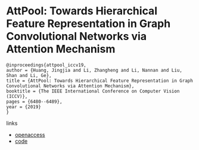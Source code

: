 #  AttPool: Towards Hierarchical Feature Representation in Graph Convolutional Networks via Attention Mechanism

```
@inproceedings{attpool_iccv19,
author = {Huang, Jingjia and Li, Zhangheng and Li, Nannan and Liu, Shan and Li, Ge},
title = {AttPool: Towards Hierarchical Feature Representation in Graph Convolutional Networks via Attention Mechanism},
booktitle = {The IEEE International Conference on Computer Vision (ICCV)},
pages = {6480--6489},
year = {2019}
}
```

links
- [openaccess](http://openaccess.thecvf.com/content_ICCV_2019/html/Huang_AttPool_Towards_Hierarchical_Feature_Representation_in_Graph_Convolutional_Networks_via_ICCV_2019_paper.html)
- [code](https://github.com/hjjpku/Attention_in_Graph)
